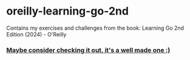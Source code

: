 # oreilly-learning-go-2nd
Contains my exercises and challenges from the book: Learning Go 2nd Edition (2024) - O'Reilly

### [Maybe consider checking it out, it's a well made one :)](https://learning.oreilly.com/library/view/learning-go-2nd/9781098139285/ch03.html)
